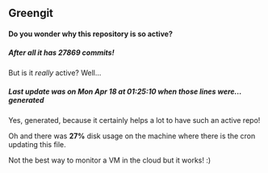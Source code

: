 ## Greengit

#### Do you wonder why this repository is so active?

##### After all it has 27869 commits!

But is it *really* active? Well...

##### Last update was on Mon Apr 18 at 01:25:10 when those lines were... generated

Yes, generated, because it certainly helps a lot to have such an active repo!

Oh and there was **27%** disk usage on the machine
where there is the cron updating this file.

Not the best way to monitor a VM in the cloud but it works! :)

